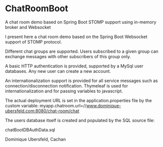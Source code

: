 # ChatRoomBoot
A chat room demo based on Spring Boot STOMP support using in-memory broker and Websocket

I present here a chat room demo based on the Spring Boot Websocket support of STOMP protocol.

Different chat groups are supported. Users subscribed to a given group can exchange messages with other subscribers of this group only.

A basic HTTP authentication is provided, supported by a MySql user databases. Any new user can create a new account.

An internationalization support is provided for all service messages such as connection/disconnection notification.
Thymeleaf is used for internationalization and for passing variables to javascript. 

The actual deployment URL is set in the application.properties file by the custom variable:
myapp.chatroom.url=//www.dominique-ubersfeld.com:8080/chat-room/chat

The users database itself is created and populated by the SQL source file:

chatBootDBAuthData.sql
        



Dominique Ubersfeld, Cachan    
